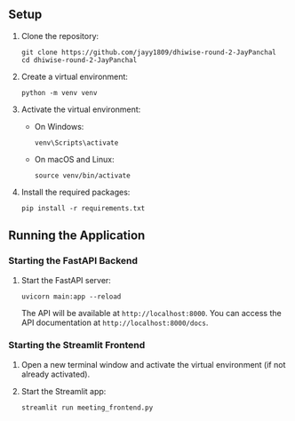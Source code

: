 ## Setup

1. Clone the repository:
   ```
   git clone https://github.com/jayy1809/dhiwise-round-2-JayPanchal
   cd dhiwise-round-2-JayPanchal
   ```

2. Create a virtual environment:
   ```
   python -m venv venv
   ```

3. Activate the virtual environment:
   - On Windows:
     ```
     venv\Scripts\activate
     ```
   - On macOS and Linux:
     ```
     source venv/bin/activate
     ```

4. Install the required packages:
   ```
   pip install -r requirements.txt
   ```

## Running the Application

### Starting the FastAPI Backend

1. Start the FastAPI server:
   ```
   uvicorn main:app --reload
   ```

   The API will be available at `http://localhost:8000`. You can access the API documentation at `http://localhost:8000/docs`.

### Starting the Streamlit Frontend

1. Open a new terminal window and activate the virtual environment (if not already activated).


2. Start the Streamlit app:
   ```
   streamlit run meeting_frontend.py
   ```
